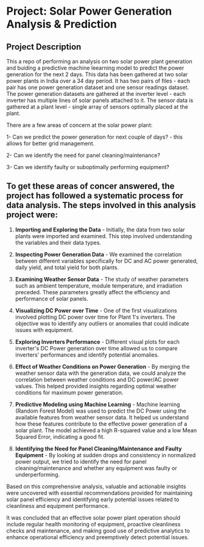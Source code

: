 # **Project**: Solar Power Generation Analysis & Prediction

## **Project Description**
This a repo of performing an analysis on two solar power plant generation and buiding a predictive machine leearning model to predict the power generation for the next 2 days.
This data has been gathered at two solar power plants in India over a 34 day period. It has two pairs of files - each pair has one power generation dataset and one sensor readings dataset. The power generation datasets are gathered at the inverter level - each inverter has multiple lines of solar panels attached to it. The sensor data is gathered at a plant level - single array of sensors optimally placed at the plant.

There are a few areas of concern at the solar power plant:

1- Can we predict the power generation for next couple of days? - this allows for better grid management.

2- Can we identify the need for panel cleaning/maintenance?

3- Can we identify faulty or suboptimally performing equipment?

## To get these areas of concer answered, the project has followed a systematic process for data analysis. The steps involved in this analysis project were:

1. **Importing and Exploring the Data** - Initially, the data from two solar plants were imported and examined. This step involved understanding the variables and their data types.

2. **Inspecting Power Generation Data** - We examined the correlation between different variables specifically for DC and AC power generated, daily yield, and total yield for both plants.

3. **Examining Weather Sensor Data** - The study of weather parameters such as ambient temperature, module temperature, and irradiation preceded. These parameters greatly affect the efficiency and performance of solar panels.

4. **Visualizing DC Power over Time** - One of the first visualizations involved plotting DC power over time for Plant 1's inverters. The objective was to identify any outliers or anomalies that could indicate issues with equipment.

5. **Exploring Inverters Performance** - Different visual plots for each inverter's DC Power generation over time allowed us to compare inverters' performances and identify potential anomalies. 

6. **Effect of Weather Conditions on Power Generation** - By merging the weather sensor data with the generation data, we could analyze the correlation between weather conditions and DC power/AC power values. This helped provided insights regarding optimal weather conditions for maximum power generation. 

7. **Predictive Modeling using Machine Learning** - Machine learning (Random Forest Model) was used to predict the DC Power using the available features from weather sensor data. It helped us understand how these features contribute to the effective power generation of a solar plant. The model achieved a high R-squared value and a low Mean Squared Error, indicating a good fit.

8. **Identifying the Need for Panel Cleaning/Maintenance and Faulty Equipment** - By looking at sudden drops and consistency in normalized power output, we tried to identify the need for panel cleaning/maintenance and whether any equipment was faulty or underperforming.

Based on this comprehensive analysis, valuable and actionable insights were uncovered with essential recommendations provided for maintaining solar panel efficiency and identifying early potential issues related to cleanliness and equipment performance. 

It was concluded that an effective solar power plant operation should include regular health monitoring of equipment, proactive cleanliness checks and maintenance, and making good use of predictive analytics to enhance operational efficiency and preemptively detect potential issues.
